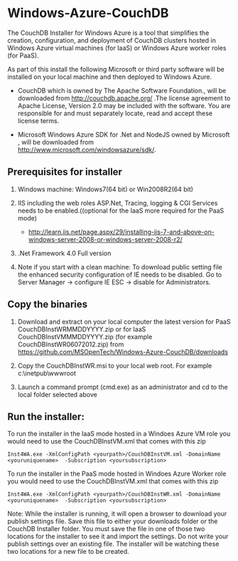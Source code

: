 Windows-Azure-CouchDB
=====================
The CouchDB Installer for Windows Azure is a tool that simplifies the creation, configuration, and deployment of CouchDB clusters hosted in Windows Azure virtual machines (for IaaS) or Windows Azure worker roles (for PaaS).


As part of this install the following Microsoft or third party software will be installed on your local machine and then deployed to Windows Azure. 

- CouchDB which is owned by The Apache Software Foundation., will be downloaded from http://couchdb.apache.org/ .The license agreement to Apache License, Version 2.0 may be included with the software.  You are responsible for and must separately locate, read and accept these license terms.

- Microsoft Windows Azure SDK for .Net and NodeJS owned by Microsoft , will be downloaded from http://www.microsoft.com/windowsazure/sdk/.

## Prerequisites for installer

1. Windows machine: Windows7(64 bit) or Win2008R2(64 bit)

2. IIS including the web roles ASP.Net, Tracing, logging & CGI Services needs to be enabled.((optional for the IaaS more required for the PaaS mode)
    - http://learn.iis.net/page.aspx/29/installing-iis-7-and-above-on-windows-server-2008-or-windows-server-2008-r2/ 
  
3. .Net Framework 4.0 Full version
   
4. Note if you start with a clean machine:  To download public setting file the enhanced security configuration of IE needs to be disabled. Go to Server Manager -> configure IE ESC -> disable for Administrators.

## Copy the binaries
1. Download and extract on your local computer the latest version for PaaS CouchDBInstWRMMDDYYYY.zip or for IaaS CouchDBInstVMMMDDYYYY.zip (for example CouchDBInstWR06072012.zip) from https://github.com/MSOpenTech/Windows-Azure-CouchDB/downloads

2. Copy the CouchDBInstWR.msi to your local web root. For example c:\inetpub\wwwroot

3. Launch a command prompt (cmd.exe) as an administrator and cd to the local folder selected above

## Run the installer:

To run the installer in the IaaS mode hosted in a Windoes Azure VM role you would need to use the CouchDBInstVM.xml that comes with this zip

    Inst4WA.exe -XmlConfigPath <yourpath>/CouchDBInstVM.xml -DomainName <youruniquename>  -Subscription <yoursubscription>

To run the installer in the PaaS mode hosted in Windoes Azure Worker role you would need to use the CouchDBInstVM.xml that comes with this zip

    Inst4WA.exe -XmlConfigPath <yourpath>/CouchDBInstWR.xml -DomainName <youruniquename>  -Subscription <yoursubscription>


Note: While the installer is running, it will open a browser to download your publish settings file. Save this file to either your downloads folder or the CouchDB Installer folder. You must save the file in one of those two locations for the installer to see it and import the settings.
Do not write your publish settings over an existing file. The installer will be watching these two locations for a new file to be created.